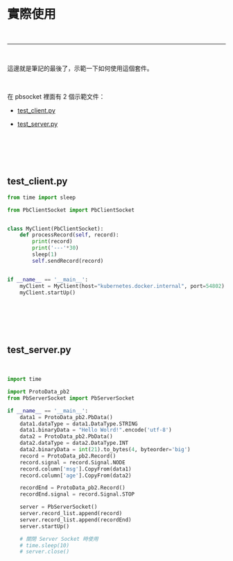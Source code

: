 # 實際使用

<br>

---

<br>

這邊就是筆記的最後了，示範一下如何使用這個套件。

<br>

在 pbsocket 裡面有 2 個示範文件：

* [test_client.py](../../test_client.py)

* [test_server.py](../../test_server.py)

<br>
<br>
<br>
<br>


## test_client.py

```py
from time import sleep

from PbClientSocket import PbClientSocket


class MyClient(PbClientSocket):
    def processRecord(self, record):
        print(record)
        print('---'*30)
        sleep(1)
        self.sendRecord(record)


if __name__ == '__main__':
    myClient = MyClient(host="kubernetes.docker.internal", port=54802)
    myClient.startUp()
```

<br>
<br>
<br>
<br>

## test_server.py

<br>

```py
import time

import ProtoData_pb2
from PbServerSocket import PbServerSocket

if __name__ == '__main__':
    data1 = ProtoData_pb2.PbData()
    data1.dataType = data1.DataType.STRING
    data1.binaryData = "Hello Wolrd!".encode('utf-8')
    data2 = ProtoData_pb2.PbData()
    data2.dataType = data2.DataType.INT
    data2.binaryData = int(21).to_bytes(4, byteorder='big')
    record = ProtoData_pb2.Record()
    record.signal = record.Signal.NODE
    record.column['msg'].CopyFrom(data1)
    record.column['age'].CopyFrom(data2)

    recordEnd = ProtoData_pb2.Record()
    recordEnd.signal = record.Signal.STOP

    server = PbServerSocket()
    server.record_list.append(record)
    server.record_list.append(recordEnd)
    server.startUp()

    # 關閉 Server Socket 時使用
    # time.sleep(10)
    # server.close()
```
